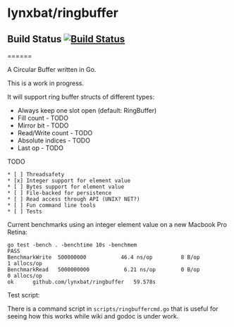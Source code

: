 # lynxbat/ringbuffer


## Build Status [![Build Status](https://travis-ci.org/lynxbat/ringbuffer.svg?branch=master)](https://travis-ci.org/lynxbat/ringbuffer)
======

A Circular Buffer written in Go.

This is a work in progress.

It will support ring buffer structs of different types:

* Always keep one slot open (default: RingBuffer)
* Fill count - TODO
* Mirror bit - TODO
* Read/Write count - TODO
* Absolute indices - TODO
* Last op - TODO

TODO

    * [ ] Threadsafety
    * [x] Integer support for element value
    * [ ] Bytes support for element value
    * [ ] File-backed for persistence
    * [ ] Read access through API (UNIX? NET?)
    * [ ] Fun command line tools
    * [ ] Tests
    
    
Current benchmarks using an integer element value on a new Macbook Pro Retina:

```
go test -bench . -benchtime 10s -benchmem
PASS
BenchmarkWrite	500000000	        46.4 ns/op	       8 B/op	       1 allocs/op
BenchmarkRead	5000000000	         6.21 ns/op	       0 B/op	       0 allocs/op
ok  	github.com/lynxbat/ringbuffer	59.578s
```

Test script:

There is a command script in `scripts/ringbuffercmd.go` that is useful for seeing how this works while wiki and godoc is under work.



